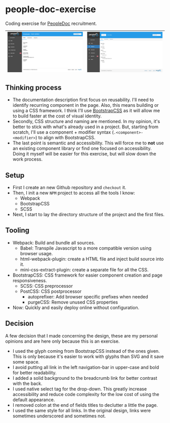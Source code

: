 # people-doc-exercise

Coding exercise for [PeopleDoc](https://www.people-doc.com/) recruitment.

| ![Expected](./media/html-css-technical-exercise.png) | ![Result](./media/result.png) |
| --- | --- |

## Thinking process

 - The documentation description first focus on reusability. I'll need to identify recurring component in the page.
 Also, this means building or using a CSS framework. I think I'll use [BootstrapCSS](https://getbootstrap.com/) as it will allow me to build faster at the cost of visual identity.
 - Secondly, CSS structure and naming are mentioned. In my opinion, it's better to stick with what's already used in a project.
 But, starting from scratch, I'll use a component + modifier syntax (`.<component>-<modifier>`) to align with BootstrapCSS.
 - The last point is semantic and accessibility. This will force me to **not** use an existing component library or find one focused on accessibility.
 Doing it myself will be easier for this exercise, but will slow down the work process.


## Setup

 - First I create an new Github repository and `checkout` it.
 - Then, I init a new `NPM` project to access all the tools I know:
    - Webpack
    - BootstrapCSS
    - SCSS
 - Next, I start to lay the directory structure of the project and the first files.


## Tooling

 - Webpack: Build and bundle all sources.
    - Babel: Transpile Javascript to a more compatible version using browser usage.
    - html-webpack-plugin: create a HTML file and inject build source into it.
    - mini-css-extract-plugin: create a separate file for all the CSS.
 - BootstrapCSS: CSS framework for easier component creation and page responsiveness.
    - SCSS: CSS preprocessor
    - PostCSS: CSS postprocessor
        - autoprefixer: Add browser specific prefixes when needed
        - purgeCSS: Remove unused CSS properties
 - Now: Quickly and easily deploy online without configuration.


## Decision

A few decision that I made concerning the design, these are my personal opinions and are here only because this is an exercise.

 - I used the glyph coming from BootstrapCSS instead of the ones given.
 This is only because it's easier to work with glyphs than SVG and it save some space.
 - I avoid putting all link in the left navigation-bar in upper-case and bold for better readability.
 - I added a solid background to the breadcrumb link for better contrast with the back.
 - I used native select tag for the drop-down.
 This greatly increase accessibility and reduce code complexity for the low cost of using the default appearance.
 - I removed colon at the end of fields titles to declutter a little the page.
 - I used the same style for all links. In the original design, links were sometimes underscored and sometimes not.

